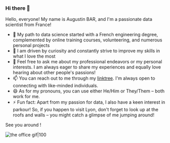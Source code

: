 ### Hi there 👋

Hello, everyone! My name is Augustin BAR, and I'm a passionate data scientist from France!
- 🔭 My path to data science started with a French engineering degree, complemented by online training courses, volunteering, and numerous personal projects
- 🌱 I am driven by curiosity and constantly strive to improve my skills in what I love the most
- 💬 Feel free to ask me about my professional endeavors or my personal interests. I am always eager to share my experiences and equally love hearing about other people's passions!
- 📫 You can reach out to me through my [linktree](https://linktr.ee/hkllopp). I'm always open to connecting with like-minded individuals.
- 😄 As for my pronouns, you can use either He/Him or They/Them – both work for me.
- ⚡ Fun fact: Apart from my passion for data, I also have a keen interest in parkour! So, if you happen to visit Lyon, don't forget to look up at the roofs and walls – you might catch a glimpse of me jumping around!

See you around !



![the office gif|100](https://media.giphy.com/media/v1.Y2lkPTc5MGI3NjExN25uY2xqbzB1dm1mcWMzNHJzb2dhbTFxYnM5NXhqM2RkemJjcXFpZSZlcD12MV9pbnRlcm5hbF9naWZfYnlfaWQmY3Q9Zw/f0sATHPZHuHAq2Wj34/giphy-downsized-large.gif)
